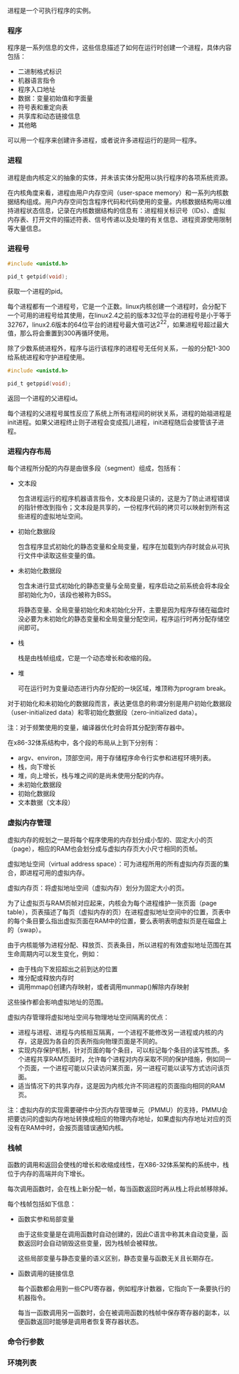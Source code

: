 进程是一个可执行程序的实例。



### 程序

程序是一系列信息的文件，这些信息描述了如何在运行时创建一个进程，具体内容包括：

- 二进制格式标识
- 机器语言指令
- 程序入口地址
- 数据：变量初始值和字面量
- 符号表和重定向表
- 共享库和动态链接信息
- 其他略

可以用一个程序来创建许多进程，或者说许多进程运行的是同一程序。



### 进程

进程是由内核定义的抽象的实体，并未该实体分配用以执行程序的各项系统资源。

在内核角度来看，进程由用户内存空间（user-space memory）和一系列内核数据结构组成。用户内存空间包含程序代码和代码使用的变量。内核数据结构用以维持进程状态信息，记录在内核数据结构的信息有：进程相关标识号（IDs）、虚拟内存表、打开文件的描述符表、信号传递以及处理的有关信息、进程资源使用限制等大量信息。



### 进程号

```c
#include <unistd.h>

pid_t getpid(void);
```

获取一个进程的pid。

每个进程都有一个进程号，它是一个正数。linux内核创建一个进程时，会分配下一个可用的进程号给其使用，在linux2.4之前的版本32位平台的进程号是小于等于32767，linux2.6版本的64位平台的进程号最大值可达$2^{22}$，如果进程号超过最大值，那么将会重置到300再循环使用。

除了少数系统进程外，程序与运行该程序的进程号无任何关系，一般的分配1-300给系统进程和守护进程使用。



```c
#include <unistd.h>

pid_t getppid(void);
```

返回一个进程的父进程id。

每个进程的父进程号属性反应了系统上所有进程间的树状关系，进程的始祖进程是init进程。如果父进程终止则子进程会变成孤儿进程，init进程随后会接管该子进程。



### 进程内存布局

每个进程所分配的内存是由很多段（segment）组成，包括有：

- 文本段

  包含进程运行的程序机器语言指令，文本段是只读的，这是为了防止进程错误的指针修改到指令；文本段是共享的，一份程序代码的拷贝可以映射到所有这些进程的虚拟地址空间。

- 初始化数据段

  包含程序显式初始化的静态变量和全局变量，程序在加载到内存时就会从可执行文件中读取这些变量的值。

- 未初始化数据段

  包含未进行显式初始化的静态变量与全局变量，程序启动之前系统会将本段全部初始化为0，该段也被称为BSS。

  将静态变量、全局变量初始化和未初始化分开，主要是因为程序存储在磁盘时没必要为未初始化的静态变量和全局变量分配空间，程序运行时再分配存储空间即可。

- 栈

  栈是由栈帧组成，它是一个动态增长和收缩的段。

- 堆

  可在运行时为变量动态进行内存分配的一块区域，堆顶称为program break。

对于初始化和未初始化的数据段而言，表达更信息的称谓分别是用户初始化数据段（user-initialized data）和零初始化数据段（zero-initialized data）。



注：对于频繁使用的变量，编译器优化时会将其分配到寄存器中。



在x86-32体系结构中，各个段的布局从上到下分别有：

- argv、environ，顶部空间，用于存储程序命令行实参和进程环境列表。
- 栈，向下增长
- 堆，向上增长，栈与堆之间的是尚未使用分配的内存。
- 未初始化数据段
- 初始化数据段
- 文本数据（文本段）





### 虚拟内存管理

虚拟内存的规划之一是将每个程序使用的内存划分成小型的、固定大小的页（page），相应的RAM也会划分成与虚拟内存页大小尺寸相同的页帧。



虚拟地址空间（virtual address space）：可为进程所用的所有虚拟内存页面的集合，即进程可用的虚拟内存。

虚拟内存页：将虚拟地址空间（虚拟内存）划分为固定大小的页。



为了让虚拟页与RAM页帧对应起来，内核会为每个进程维护一张页面（page table），页表描述了每页（虚拟内存的页）在进程虚拟地址空间中的位置，页表中的每个条目要么指出虚拟页面在RAM中的位置，要么表明表明虚拟页是在磁盘上的（swap）。



由于内核能够为进程分配、释放页、页表条目，所以进程的有效虚拟地址范围在其生命周期内可以发生变化，例如：

- 由于栈向下发招超出之前到达的位置
- 堆分配或释放内存时
- 调用mmap()创建内存映射，或者调用munmap()解除内存映射

这些操作都会影响虚拟地址的范围。



虚拟内存管理将虚拟地址空间与物理地址空间隔离的优点：

- 进程与进程、进程与内核相互隔离，一个进程不能修改另一进程或内核的内存，这是因为各自的页表所指向物理页面是不同的。
- 实现内存保护机制，针对页面的每个条目，可以标记每个条目的读写性质。多个进程共享RAM页面时，允许每个进程对内存采取不同的保护措施，例如同一个页面，一个进程可能以只读访问某页面，另一进程可能以读写方式访问该页面。
- 适当情况下的共享内存，这是因为内核允许不同进程的页面指向相同的RAM页。



注：虚拟内存的实现需要硬件中分页内存管理单元（PMMU）的支持，PMMU会把要访问的虚拟内存地址转换成相应的物理内存地址，如果虚拟内存地址对应的页没有在RAM中时，会报页面错误通知内核。



### 栈帧

函数的调用和返回会使栈的增长和收缩成线性，在X86-32体系架构的系统中，栈位于内存的高端并向下增长。

每次调用函数时，会在栈上新分配一帧，每当函数返回时再从栈上将此帧移除掉。

每个栈帧包括如下信息：

- 函数实参和局部变量

  由于这些变量是在调用函数时自动创建的，因此C语言中称其未自动变量，函数返回时会自动销毁这些变量，因为栈帧会被释放。

  这些局部变量与静态变量的语义区别，静态变量与函数无关且长期存在。

- 函数调用的链接信息

  每个函数都会用到一些CPU寄存器，例如程序计数器，它指向下一条要执行的机器指令。

  每当一函数调用另一函数时，会在被调用函数的栈帧中保存寄存器的副本，以便函数返回时能够是调用者恢复寄存器状态。



### 命令行参数





### 环境列表





